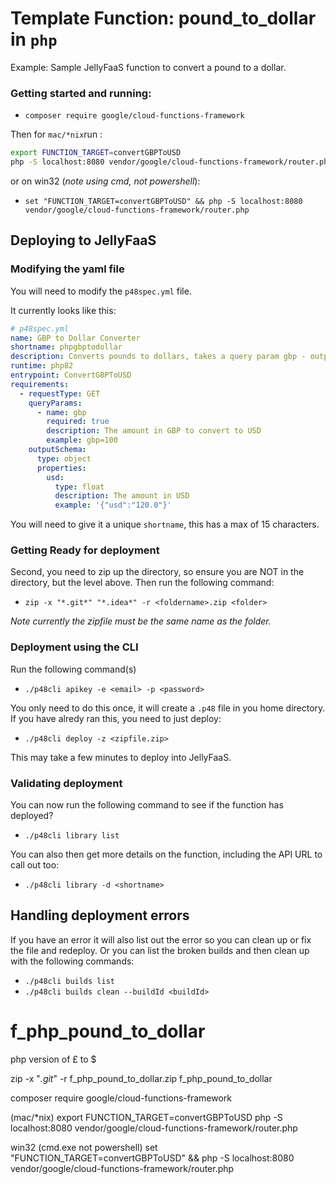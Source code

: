 # Template Function: pound_to_dollar in `php`
Example: Sample JellyFaaS function to convert a pound to a dollar.

### Getting started and running:

- ``composer require google/cloud-functions-framework``

Then for `mac/*nix`run :

```bash
export FUNCTION_TARGET=convertGBPToUSD
php -S localhost:8080 vendor/google/cloud-functions-framework/router.php
```

or on win32 (*note using cmd, not powershell*):

- ``set "FUNCTION_TARGET=convertGBPToUSD" && php -S localhost:8080 vendor/google/cloud-functions-framework/router.php`` 


## Deploying to JellyFaaS
### Modifying the yaml file 

You will need to modify the `p48spec.yml` file.

It currently looks like this:

```yaml
# p48spec.yml
name: GBP to Dollar Converter
shortname: phpgbptodollar
description: Converts pounds to dollars, takes a query param gbp - outputs json
runtime: php82
entrypoint: ConvertGBPToUSD
requirements:
  - requestType: GET
    queryParams:
      - name: gbp
        required: true
        description: The amount in GBP to convert to USD
        example: gbp=100
    outputSchema:
      type: object
      properties:
        usd:
          type: float
          description: The amount in USD
          example: '{"usd":"120.0"}'
```

You will need to give it a unique `shortname`, this has a max of 15 characters. 


### Getting Ready for deployment

Second, you need to zip up the directory, so ensure you are NOT in the directory, but the level above. Then run the following command:

- ``zip -x "*.git*" "*.idea*" -r <foldername>.zip <folder>``

*Note currently the zipfile must be the same name as the folder.*

### Deployment using the CLI

Run the following command(s)

- `./p48cli apikey -e <email> -p <password>`

You only need to do this once, it will create a `.p48` file in you home directory. If you have alredy ran this, you need to just deploy:

- `./p48cli deploy -z <zipfile.zip>`

This may take a few minutes to deploy into JellyFaaS.

### Validating deployment

You can now run the following command to see if the function has deployed?

- ``./p48cli library list``

You can also then get more details on the function, including the API URL to call out too:

- ``./p48cli library -d <shortname>``


## Handling deployment errors

If you have an error it will also list out the error so you can clean up or fix the file and redeploy. Or you can list the broken builds and then clean up with the following commands:

- ``./p48cli builds list``
- ``./p48cli builds clean --buildId <buildId>``














# f_php_pound_to_dollar
php version of £ to $

zip -x "*.git*" -r f_php_pound_to_dollar.zip f_php_pound_to_dollar

composer require google/cloud-functions-framework

(mac/*nix)
export FUNCTION_TARGET=convertGBPToUSD
php -S localhost:8080 vendor/google/cloud-functions-framework/router.php

win32 (cmd.exe not powershell)
set "FUNCTION_TARGET=convertGBPToUSD" && php -S localhost:8080 vendor/google/cloud-functions-framework/router.php
